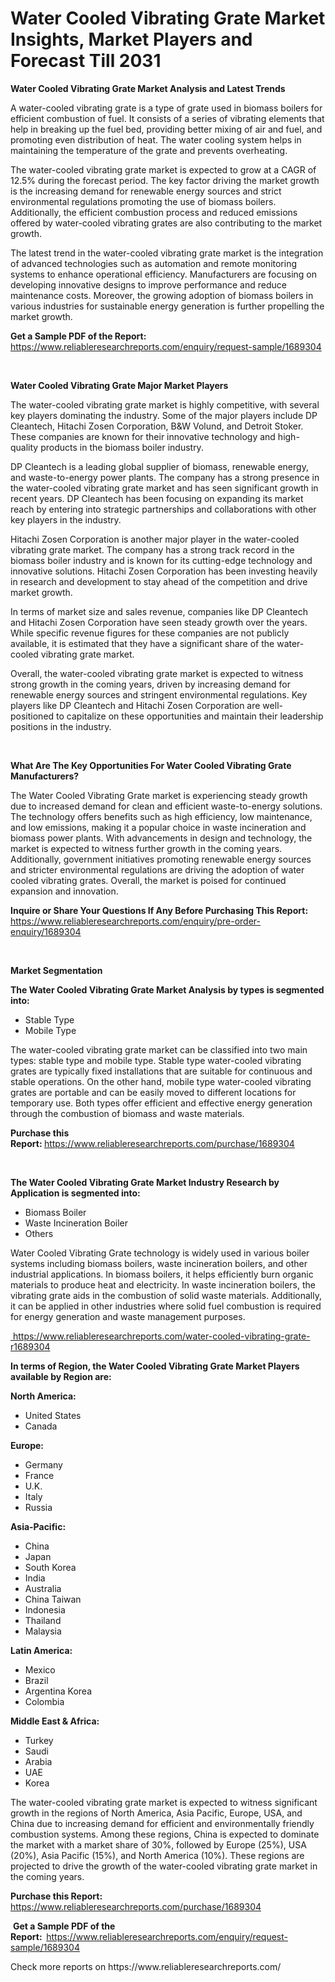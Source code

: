 <p><h1>Water Cooled Vibrating Grate Market Insights, Market Players and Forecast Till 2031</h1></p><p><strong>Water Cooled Vibrating Grate Market Analysis and Latest Trends</strong></p>
<p><p>A water-cooled vibrating grate is a type of grate used in biomass boilers for efficient combustion of fuel. It consists of a series of vibrating elements that help in breaking up the fuel bed, providing better mixing of air and fuel, and promoting even distribution of heat. The water cooling system helps in maintaining the temperature of the grate and prevents overheating.</p><p>The water-cooled vibrating grate market is expected to grow at a CAGR of 12.5% during the forecast period. The key factor driving the market growth is the increasing demand for renewable energy sources and strict environmental regulations promoting the use of biomass boilers. Additionally, the efficient combustion process and reduced emissions offered by water-cooled vibrating grates are also contributing to the market growth.</p><p>The latest trend in the water-cooled vibrating grate market is the integration of advanced technologies such as automation and remote monitoring systems to enhance operational efficiency. Manufacturers are focusing on developing innovative designs to improve performance and reduce maintenance costs. Moreover, the growing adoption of biomass boilers in various industries for sustainable energy generation is further propelling the market growth.</p></p>
<p><strong>Get a Sample PDF of the Report:&nbsp;</strong> <a href="https://www.reliableresearchreports.com/enquiry/request-sample/1689304">https://www.reliableresearchreports.com/enquiry/request-sample/1689304</a></p>
<p>&nbsp;</p>
<p><strong>Water Cooled Vibrating Grate Major Market Players</strong></p>
<p><p>The water-cooled vibrating grate market is highly competitive, with several key players dominating the industry. Some of the major players include DP Cleantech, Hitachi Zosen Corporation, B&W Volund, and Detroit Stoker. These companies are known for their innovative technology and high-quality products in the biomass boiler industry.</p><p>DP Cleantech is a leading global supplier of biomass, renewable energy, and waste-to-energy power plants. The company has a strong presence in the water-cooled vibrating grate market and has seen significant growth in recent years. DP Cleantech has been focusing on expanding its market reach by entering into strategic partnerships and collaborations with other key players in the industry.</p><p>Hitachi Zosen Corporation is another major player in the water-cooled vibrating grate market. The company has a strong track record in the biomass boiler industry and is known for its cutting-edge technology and innovative solutions. Hitachi Zosen Corporation has been investing heavily in research and development to stay ahead of the competition and drive market growth.</p><p>In terms of market size and sales revenue, companies like DP Cleantech and Hitachi Zosen Corporation have seen steady growth over the years. While specific revenue figures for these companies are not publicly available, it is estimated that they have a significant share of the water-cooled vibrating grate market.</p><p>Overall, the water-cooled vibrating grate market is expected to witness strong growth in the coming years, driven by increasing demand for renewable energy sources and stringent environmental regulations. Key players like DP Cleantech and Hitachi Zosen Corporation are well-positioned to capitalize on these opportunities and maintain their leadership positions in the industry.</p></p>
<p>&nbsp;</p>
<p><strong>What Are The Key Opportunities For Water Cooled Vibrating Grate Manufacturers?</strong></p>
<p><p>The Water Cooled Vibrating Grate market is experiencing steady growth due to increased demand for clean and efficient waste-to-energy solutions. The technology offers benefits such as high efficiency, low maintenance, and low emissions, making it a popular choice in waste incineration and biomass power plants. With advancements in design and technology, the market is expected to witness further growth in the coming years. Additionally, government initiatives promoting renewable energy sources and stricter environmental regulations are driving the adoption of water cooled vibrating grates. Overall, the market is poised for continued expansion and innovation.</p></p>
<p><strong>Inquire or Share Your Questions If Any Before Purchasing This Report:</strong> <a href="https://www.reliableresearchreports.com/enquiry/pre-order-enquiry/1689304">https://www.reliableresearchreports.com/enquiry/pre-order-enquiry/1689304</a></p>
<p>&nbsp;</p>
<p><strong>Market Segmentation</strong></p>
<p><strong>The Water Cooled Vibrating Grate Market Analysis by types is segmented into:</strong></p>
<p><ul><li>Stable Type</li><li>Mobile Type</li></ul></p>
<p><p>The water-cooled vibrating grate market can be classified into two main types: stable type and mobile type. Stable type water-cooled vibrating grates are typically fixed installations that are suitable for continuous and stable operations. On the other hand, mobile type water-cooled vibrating grates are portable and can be easily moved to different locations for temporary use. Both types offer efficient and effective energy generation through the combustion of biomass and waste materials.</p></p>
<p><strong>Purchase this Report:&nbsp;</strong><a href="https://www.reliableresearchreports.com/purchase/1689304">https://www.reliableresearchreports.com/purchase/1689304</a></p>
<p>&nbsp;</p>
<p><strong>The Water Cooled Vibrating Grate Market Industry Research by Application is segmented into:</strong></p>
<p><ul><li>Biomass Boiler</li><li>Waste Incineration Boiler</li><li>Others</li></ul></p>
<p><p>Water Cooled Vibrating Grate technology is widely used in various boiler systems including biomass boilers, waste incineration boilers, and other industrial applications. In biomass boilers, it helps efficiently burn organic materials to produce heat and electricity. In waste incineration boilers, the vibrating grate aids in the combustion of solid waste materials. Additionally, it can be applied in other industries where solid fuel combustion is required for energy generation and waste management purposes.</p></p>
<p><a href="https://www.reliableresearchreports.com/water-cooled-vibrating-grate-r1689304">&nbsp;https://www.reliableresearchreports.com/water-cooled-vibrating-grate-r1689304</a></p>
<p><strong>In terms of Region, the Water Cooled Vibrating Grate Market Players available by Region are:</strong></p>
<p>
    <p> <strong> North America: </strong>
        <ul>
            <li>United States</li>
            <li>Canada</li>
        </ul>
        </p> 
    <p> <strong> Europe: </strong>
        <ul>
            <li>Germany</li>
            <li>France</li>
            <li>U.K.</li>
            <li>Italy</li>
            <li>Russia</li>
        </ul>
        </p> 
    <p> <strong> Asia-Pacific: </strong>
        <ul>
            <li>China</li>
            <li>Japan</li>
            <li>South Korea</li>
            <li>India</li>
            <li>Australia</li>
            <li>China Taiwan</li>
            <li>Indonesia</li>
            <li>Thailand</li>
            <li>Malaysia</li>
        </ul>
        </p> 
    <p> <strong> Latin America: </strong>
        <ul>
            <li>Mexico</li>
            <li>Brazil</li>
            <li>Argentina Korea</li>
            <li>Colombia</li>
        </ul>
        </p> 
    <p> <strong> Middle East & Africa: </strong>
        <ul>
            <li>Turkey</li>
            <li>Saudi</li>
            <li>Arabia</li>
            <li>UAE</li>
            <li>Korea</li>
        </ul>
    </p>
    </p>
<p><p>The water-cooled vibrating grate market is expected to witness significant growth in the regions of North America, Asia Pacific, Europe, USA, and China due to increasing demand for efficient and environmentally friendly combustion systems. Among these regions, China is expected to dominate the market with a market share of 30%, followed by Europe (25%), USA (20%), Asia Pacific (15%), and North America (10%). These regions are projected to drive the growth of the water-cooled vibrating grate market in the coming years.</p></p>
<p><strong>Purchase this Report: </strong><a href="https://www.reliableresearchreports.com/purchase/1689304">https://www.reliableresearchreports.com/purchase/1689304</a></p>
<p>&nbsp;<strong>Get a Sample PDF of the Report:&nbsp;&nbsp;</strong><a href="https://www.reliableresearchreports.com/enquiry/request-sample/1689304">https://www.reliableresearchreports.com/enquiry/request-sample/1689304</a></p>
<p><strong></strong></p>
<p>Check more reports on https://www.reliableresearchreports.com/</p>